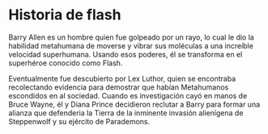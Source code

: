 # Historia de flash

Barry Allen es un hombre quien fue golpeado por un rayo, lo cual le dio la habilidad metahumana de moverse y vibrar sus moléculas a una increíble velocidad superhumana. Usando esos poderes, él se transforma en el superhéroe conocido como Flash.

Eventualmente fue descubierto por Lex Luthor, quien se encontraba recolectando evidencia para demostrar que habían Metahumanos escondidos en al sociedad. Cuando es investigación cayó en manos de Bruce Wayne, él y Diana Prince decidieron reclutar a Barry para formar una alianza que defenderia la Tierra de la inminente invasión alienígena de Steppenwolf y su ejército de Parademons.
